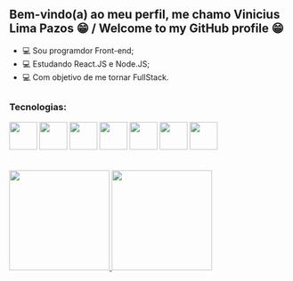 ## Bem-vindo(a) ao meu perfil, me chamo Vinicius Lima Pazos 😁 / Welcome to my GitHub profile 😁
 * 💻 Sou programdor Front-end;
 * 💻 Estudando React.JS e Node.JS;
 * 💻 Com objetivo de me tornar FullStack. <br>
 ##
 ### Tecnologias:
 <div style="display: inline_block">
   <img src="https://cdn.jsdelivr.net/gh/devicons/devicon/icons/html5/html5-original.svg" width="50px"/>
   <img src="https://cdn.jsdelivr.net/gh/devicons/devicon/icons/css3/css3-original.svg" width="50px"/>
   <img src="https://cdn.jsdelivr.net/gh/devicons/devicon/icons/javascript/javascript-original.svg" width="50px"/>
   <img src="https://cdn.jsdelivr.net/gh/devicons/devicon/icons/react/react-original.svg" width="50px"/>
   <img src="https://cdn.jsdelivr.net/gh/devicons/devicon/icons/git/git-original.svg" width="50px"/>
   <img src="https://cdn.jsdelivr.net/gh/devicons/devicon/icons/nodejs/nodejs-original-wordmark.svg" width="50px"/>
   <img src="https://cdn.jsdelivr.net/gh/devicons/devicon/icons/mysql/mysql-original.svg" width="50px"/>
          
             

 </div>
 <br><br>




<section>
  <a href="https://github.com/Viniciusgithu">
  <img height="180em" src="https://github-readme-stats.vercel.app/api?username=Viniciusgithu&show_icons=true&theme=tokyonight&include_all_commits=true&count_private=true"/>
  <img height="180em" src="https://github-readme-stats.vercel.app/api/top-langs/?username=Viniciusgithu&layout=compact&langs_count=6&theme=merko"/>
</section>
 
 <br>
